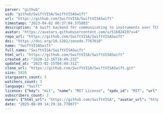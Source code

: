```yaml
---
parser: "github"
uid: "github/SwiftVISA/SwiftVISASwift"
url: "https://github.com/SwiftVISA/SwiftVISASwift"
timestamp: "2023-04-02 00:37:04.375803"
description: "A Swift backend for communicating to instruments over TCPIP over the VISA protocol."
avatar: "https://avatars.githubusercontent.com/u/51682419?v=4"
repo_url: "https://github.com/SwiftVISA/SwiftVISASwift"
doi: "https://doi.org/10.5281/zenodo.7767610"
name: "SwiftVISASwift"
full_name: "SwiftVISA/SwiftVISASwift"
html_url: "https://github.com/SwiftVISA/SwiftVISASwift"
created_at: "2020-12-16T18:49:23Z"
updated_at: "2023-02-15T04:49:31Z"
clone_url: "https://github.com/SwiftVISA/SwiftVISASwift.git"
size: 5826
stargazers_count: 3
watchers_count: 3
language: "Swift"
license: {"key": "mit", "name": "MIT License", "spdx_id": "MIT", "url": "https://api.github.com/licenses/mit", "node_id": "MDc6TGljZW5zZTEz"}
subscribers_count: 2
owner: {"html_url": "https://github.com/SwiftVISA", "avatar_url": "https://avatars.githubusercontent.com/u/51682419?v=4", "login": "SwiftVISA", "type": "Organization"}
date: "2025-08-09 14:29:16.770877"
---
```

